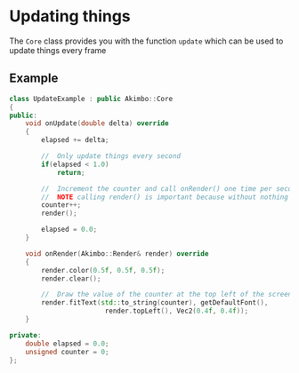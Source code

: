 # Updating things

The `Core` class provides you with the function `update` which can be used to update things every frame

## Example
```cpp
class UpdateExample : public Akimbo::Core
{
public:
	void onUpdate(double delta) override
	{
		elapsed += delta;

		//	Only update things every second
		if(elapsed < 1.0)
			return;

		//	Increment the counter and call onRender() one time per second
		//	NOTE calling render() is important because without nothing new is rendered
		counter++;
		render();

		elapsed = 0.0;
	}

	void onRender(Akimbo::Render& render) override
	{
		render.color(0.5f, 0.5f, 0.5f);
		render.clear();

		//	Draw the value of the counter at the top left of the screen
		render.fitText(std::to_string(counter), getDefaultFont(),
						render.topLeft(), Vec2(0.4f, 0.4f));
	}

private:
	double elapsed = 0.0;
	unsigned counter = 0;
};
```

